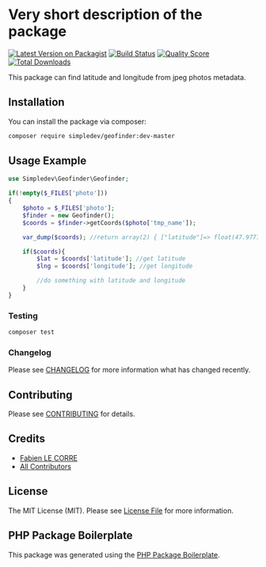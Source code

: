 # Very short description of the package

[![Latest Version on Packagist](https://img.shields.io/packagist/v/simpledev/geofinder.svg?style=flat-square)](https://packagist.org/packages/simpledev/geofinder)
[![Build Status](https://img.shields.io/travis/simpledev/geofinder/master.svg?style=flat-square)](https://travis-ci.org/simpledev/geofinder)
[![Quality Score](https://img.shields.io/scrutinizer/g/simpledev/geofinder.svg?style=flat-square)](https://scrutinizer-ci.com/g/simpledev/geofinder)
[![Total Downloads](https://img.shields.io/packagist/dt/simpledev/geofinder.svg?style=flat-square)](https://packagist.org/packages/simpledev/geofinder)

This package can find latitude and longitude from jpeg photos metadata.

## Installation

You can install the package via composer:

```bash
composer require simpledev/geofinder:dev-master
```

## Usage Example

``` php
use Simpledev\Geofinder\Geofinder;

if(!empty($_FILES['photo']))
{
	$photo = $_FILES['photo'];
	$finder = new Geofinder();
	$coords = $finder->getCoords($photo['tmp_name']);

	var_dump($coords); //return array(2) { ["latitude"]=> float(47.977730555556) ["longitude"]=> float(-4.4286277777778) } or false if geolocation not found

	if($coords){
		$lat = $coords['latitude']; //get latitude
		$lng = $coords['longitude']; //get longitude

		//do something with latitude and longitude
	}
}
```

### Testing

``` bash
composer test
```

### Changelog

Please see [CHANGELOG](CHANGELOG.md) for more information what has changed recently.

## Contributing

Please see [CONTRIBUTING](CONTRIBUTING.md) for details.

## Credits

- [Fabien LE CORRE](https://github.com/simpledev)
- [All Contributors](../../contributors)

## License

The MIT License (MIT). Please see [License File](LICENSE.md) for more information.

## PHP Package Boilerplate

This package was generated using the [PHP Package Boilerplate](https://laravelpackageboilerplate.com).